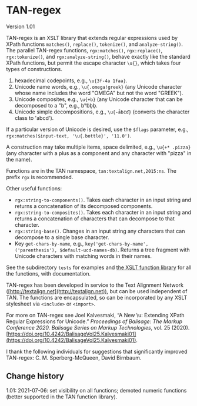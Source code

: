 # TAN-regex

Version 1.01

TAN-regex is an XSLT library that extends regular expressions used by XPath functions `matches()`, `replace()`, `tokenize()`, and `analyze-string()`. The parallel TAN-regex functions, `rgx:matches()`, `rgx:replace()`, `rgx:tokenize()`, and `rgx:analyze-string()`, behave exactly like the standard XPath functions, but permit the escape character `\u{}`, which takes four types of constructions.

1. hexadecimal codepoints, e.g., `\u{3f-4a 1faa}`.
1. Unicode name words, e.g., `\u{.omega!greek}` (any Unicode character whose name includes the word "OMEGA" but not the word "GREEK").
1. Unicode composites, e.g., `\u{+b}` (any Unicode character that can be decomposed to a "b", e.g., bᵇḃḅḇ.
1. Unicode simple decompositions, e.g., `\u{-ǡḃčď}` (converts the character class to 'abcd').

If a particular version of Unicode is desired, use the `$flags` parameter, e.g., `rgx:matches($input-text, '\u{.bottle}', '11.0')`.

A construction may take multiple items, space delimited, e.g., `\u{+* .pizza}` (any character with a plus as a component and any character with "pizza" in the name).

Functions are in the TAN namespace, `tan:textalign.net,2015:ns`. The prefix `rgx` is recommended. 

Other useful functions:
* `rgx:string-to-components()`. Takes each character in an input string and returns a concatenation of its decomposed components.
* `rgx:string-to-composites()`. Takes each character in an input string and returns a concatenation of characters that can decompose to that character.
* `rgx:string-base()`. Changes in an input string any characters that can decompose to a single base character.
* Key `get-chars-by-name`, e.g., `key('get-chars-by-name', ('parenthesis'), $default-ucd-names-db)`. Returns a tree fragment with Unicode characters with matching words in their names.

See the subdirectory `tests` for examples and 
[the XSLT function library](TAN-regex.xsl) for all the functions, with documentation. 

TAN-regex has been developed in service to the Text Alignment Network ([http://textalign.net](http://textalign.net)), but can be used independent of TAN. The functions are encapsulated, so can be incorporated by any XSLT stylesheet via `<include>` or `<import>`.

For more on TAN-regex see Joel Kalvesmaki, “A New \u: Extending XPath Regular Expressions for Unicode.” *Proceedings of Balisage: The Markup Conference 2020. Balisage Series on Markup Technologies*, vol. 25 (2020). [https://doi.org/10.4242/BalisageVol25.Kalvesmaki01](https://doi.org/10.4242/BalisageVol25.Kalvesmaki01).

I thank the following individuals for suggestions that significantly improved TAN-regex: C. M. Sperberg-McQueen, David Birnbaum.

## Change history

1.01: 2021-07-06: set visibility on all functions; demoted numeric functions (better supported in the TAN function library).